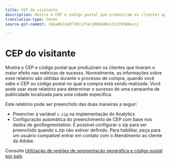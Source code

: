 ```yaml
---
title: CEP do visitante
description: Mostra o CEP e código postal que produziram os clientes que tiveram o maior efeito nas métricas de sucesso. Normalmente, as informações sobre esse relatório são obtidas durante o processo de compra, quando você sabe o CEP ou código postal no qual a compra está sendo realizada. Você pode usar esse relatório para determinar o sucesso de uma campanha de publicidade localizada para uma cidade específica.
translation-type: tm+mt
source-git-commit: 16ba0b12e0f70112f4c10804d0a13c278388ecc2

---
```



# CEP do visitante

Mostra o CEP e código postal que produziram os clientes que tiveram o maior efeito nas métricas de sucesso. Normalmente, as informações sobre esse relatório são obtidas durante o processo de compra, quando você sabe o CEP ou código postal no qual a compra está sendo realizada. Você pode usar esse relatório para determinar o sucesso de uma campanha de publicidade localizada para uma cidade específica.

Este relatório pode ser preenchido das duas maneiras a seguir:

* Preencher a variável `s.zip` na implementação do Analytics
* Configuração automática do preenchimento de CEP com base nos dados de geoSegmentation. É possível configurar o zip para ser preenchido quando s.zip não estiver definido. Para habilitar, peça para um usuário compatível entrar em contato com o Atendimento ao cliente da Adobe.

Consulte [Utilização de regiões de segmentação geográfica e código postal por país](reports-geosegmentation-reference.md)
